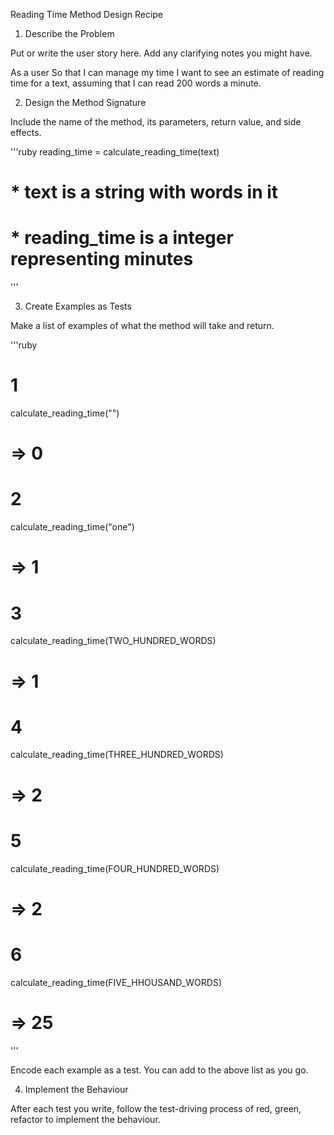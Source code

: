 Reading Time Method Design Recipe

1. Describe the Problem

Put or write the user story here. Add any clarifying notes you might have.

As a user
So that I can manage my time
I want to see an estimate of reading time for a text, assuming that I can read 200 words a minute.

2. Design the Method Signature

Include the name of the method, its parameters, return value, and side effects.

'''ruby
reading_time = calculate_reading_time(text)

# * text is a string with words in it
# * reading_time is a integer representing minutes
'''

3. Create Examples as Tests

Make a list of examples of what the method will take and return.

'''ruby
# 1
calculate_reading_time("")
# => 0

# 2
calculate_reading_time("one")
# => 1

# 3
calculate_reading_time(TWO_HUNDRED_WORDS)
# => 1

# 4
calculate_reading_time(THREE_HUNDRED_WORDS)
# => 2

# 5
calculate_reading_time(FOUR_HUNDRED_WORDS)
# => 2

# 6
calculate_reading_time(FIVE_HHOUSAND_WORDS)
# => 25
'''

Encode each example as a test. You can add to the above list as you go.

4. Implement the Behaviour

After each test you write, follow the test-driving process of red, green, refactor to implement the behaviour.
